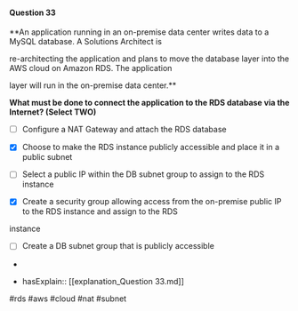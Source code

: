 #### Question  33


**An application running in an on-premise data center writes data to a MySQL database. A Solutions Architect is

re-architecting the application and plans to move the database layer into the AWS cloud on Amazon RDS. The application

layer will run in the on-premise data center.**


**What must be done to connect the application to the RDS database via the Internet? (Select TWO)**


- [ ] Configure a NAT Gateway and attach the RDS database


- [x] Choose to make the RDS instance publicly accessible and place it in a public subnet


- [ ] Select a public IP within the DB subnet group to assign to the RDS instance


- [x] Create a security group allowing access from the on-premise public IP to the RDS instance and assign to the RDS

instance


- [ ] Create a DB subnet group that is publicly accessible


*

- hasExplain:: [[explanation_Question  33.md]]

#rds #aws #cloud #nat #subnet 